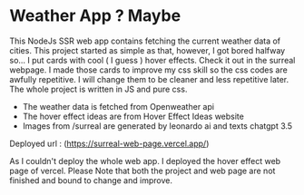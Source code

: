 # Weather App ?  Maybe 

This NodeJs SSR web app contains fetching the current weather data of cities. This project started as simple as that, however, I got bored halfway so... I put cards with cool ( I guess ) hover effects. Check it out in the surreal webpage. I made those cards to improve my css skill so the css codes are awfully repetitive. I will change them to be cleaner and less repetitive later. The whole project is written in JS and pure css. 

* The weather data is fetched from Openweather api
* The hover effect ideas are from Hover Effect Ideas website
* Images from /surreal are generated by leonardo ai and texts chatgpt 3.5 

Deployed url : (https://surreal-web-page.vercel.app/)

As I couldn't deploy the whole web app. I deployed the hover effect web page of vercel.
Please Note that both the project and web page are not finished and bound to change and improve.
